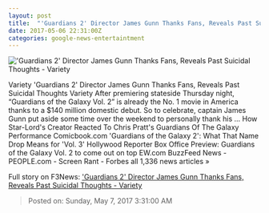 ```yaml
---
layout: post
title:  "'Guardians 2' Director James Gunn Thanks Fans, Reveals Past Suicidal Thoughts - Variety"
date: 2017-05-06 22:31:00Z
categories: google-news-entertaintment
---
```


!['Guardians 2' Director James Gunn Thanks Fans, Reveals Past Suicidal Thoughts - Variety](https://pmcvariety.files.wordpress.com/2017/05/james-gun-vol-2.jpg?w=1000&h=562&crop=1)

Variety 'Guardians 2' Director James Gunn Thanks Fans, Reveals Past Suicidal Thoughts Variety After premiering stateside Thursday night, “Guardians of the Galaxy Vol. 2” is already the No. 1 movie in America thanks to a $140 million domestic debut. So to celebrate, captain James Gunn put aside some time over the weekend to personally thank his ... How Star-Lord's Creator Reacted To Chris Pratt's Guardians Of The Galaxy Performance Comicbook.com 'Guardians of the Galaxy 2': What That Name Drop Means for 'Vol. 3' Hollywood Reporter Box Office Preview: Guardians of the Galaxy Vol. 2 to come out on top EW.com BuzzFeed News - PEOPLE.com - Screen Rant - Forbes all 1,336 news articles »


Full story on F3News: ['Guardians 2' Director James Gunn Thanks Fans, Reveals Past Suicidal Thoughts - Variety](http://www.f3nws.com/n/hSqrN)

> Posted on: Sunday, May 7, 2017 3:31:00 AM
